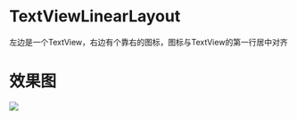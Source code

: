 # TextViewLinearLayout
左边是一个TextView，右边有个靠右的图标，图标与TextView的第一行居中对齐
# 效果图
![](https://github.com/azhansy/TextViewLinearLayout/jietu_20171229163942.png)
